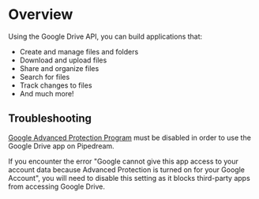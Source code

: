 # Overview

Using the Google Drive API, you can build applications that:

- Create and manage files and folders
- Download and upload files
- Share and organize files
- Search for files
- Track changes to files
- And much more!

## Troubleshooting

[Google Advanced Protection Program](https://support.google.com/accounts/answer/7539956?hl=en) must be disabled in order to use the Google Drive app on Pipedream.

If you encounter the error "Google cannot give this app access to your account data because Advanced Protection is turned on for your Google Account", you will need to disable this setting as it blocks third-party apps from accessing Google Drive.